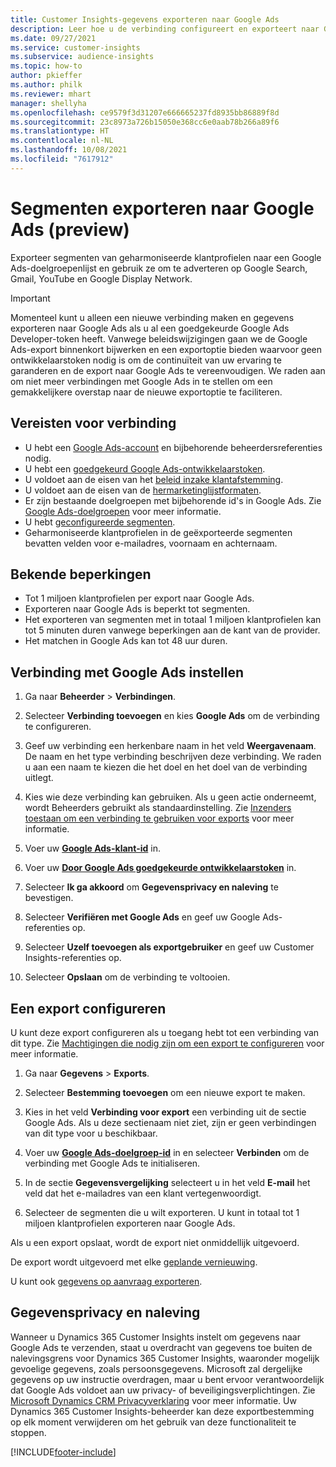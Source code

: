 ```yaml
---
title: Customer Insights-gegevens exporteren naar Google Ads
description: Leer hoe u de verbinding configureert en exporteert naar Google Ads.
ms.date: 09/27/2021
ms.service: customer-insights
ms.subservice: audience-insights
ms.topic: how-to
author: pkieffer
ms.author: philk
ms.reviewer: mhart
manager: shellyha
ms.openlocfilehash: ce9579f3d31207e666665237fd8935bb86889f8d
ms.sourcegitcommit: 23c8973a726b15050e368cc6e0aab78b266a89f6
ms.translationtype: HT
ms.contentlocale: nl-NL
ms.lasthandoff: 10/08/2021
ms.locfileid: "7617912"
---
```

# <a name="export-segments-to-google-ads-preview"></a>Segmenten exporteren naar Google Ads (preview)

Exporteer segmenten van geharmoniseerde klantprofielen naar een Google Ads-doelgroepenlijst en gebruik ze om te adverteren op Google Search, Gmail, YouTube en Google Display Network. 

> [!IMPORTANT]
> Momenteel kunt u alleen een nieuwe verbinding maken en gegevens exporteren naar Google Ads als u al een goedgekeurde Google Ads Developer-token heeft. Vanwege beleidswijzigingen gaan we de Google Ads-export binnenkort bijwerken en een exportoptie bieden waarvoor geen ontwikkelaarstoken nodig is om de continuïteit van uw ervaring te garanderen en de export naar Google Ads te vereenvoudigen. We raden aan om niet meer verbindingen met Google Ads in te stellen om een gemakkelijkere overstap naar de nieuwe exportoptie te faciliteren.

## <a name="prerequisites-for-connection"></a>Vereisten voor verbinding

-   U hebt een [Google Ads-account](https://ads.google.com/) en bijbehorende beheerdersreferenties nodig.
-   U hebt een [goedgekeurd Google Ads-ontwikkelaarstoken](https://developers.google.com/google-ads/api/docs/first-call/dev-token). 
-   U voldoet aan de eisen van het [beleid inzake klantafstemming](https://support.google.com/adspolicy/answer/6299717).
-   U voldoet aan de eisen van de [hermarketinglijstformaten](https://support.google.com/google-ads/answer/7558048).
-   Er zijn bestaande doelgroepen met bijbehorende id's in Google Ads. Zie [Google Ads-doelgroepen](https://support.google.com/google-ads/answer/7558048?hl=en#:~:text=Audience%20lists%20is%20a%20section,Display%20Network%20through%20remarketing%20campaigns.) voor meer informatie.
-   U hebt [geconfigureerde segmenten](segments.md).
-   Geharmoniseerde klantprofielen in de geëxporteerde segmenten bevatten velden voor e-mailadres, voornaam en achternaam.

## <a name="known-limitations"></a>Bekende beperkingen

- Tot 1 miljoen klantprofielen per export naar Google Ads.
- Exporteren naar Google Ads is beperkt tot segmenten.
- Het exporteren van segmenten met in totaal 1 miljoen klantprofielen kan tot 5 minuten duren vanwege beperkingen aan de kant van de provider. 
- Het matchen in Google Ads kan tot 48 uur duren.

## <a name="set-up-connection-to-google-ads"></a>Verbinding met Google Ads instellen

1. Ga naar **Beheerder** > **Verbindingen**.

1. Selecteer **Verbinding toevoegen** en kies **Google Ads** om de verbinding te configureren.

1. Geef uw verbinding een herkenbare naam in het veld **Weergavenaam**. De naam en het type verbinding beschrijven deze verbinding. We raden u aan een naam te kiezen die het doel en het doel van de verbinding uitlegt.

1. Kies wie deze verbinding kan gebruiken. Als u geen actie onderneemt, wordt Beheerders gebruikt als standaardinstelling. Zie [Inzenders toestaan om een verbinding te gebruiken voor exports](connections.md#allow-contributors-to-use-a-connection-for-exports) voor meer informatie.

1. Voer uw **[Google Ads-klant-id](https://support.google.com/google-ads/answer/1704344)** in.

1. Voer uw **[Door Google Ads goedgekeurde ontwikkelaarstoken](https://developers.google.com/google-ads/api/docs/first-call/dev-token)** in.

1. Selecteer **Ik ga akkoord** om **Gegevensprivacy en naleving** te bevestigen.

1. Selecteer **Verifiëren met Google Ads** en geef uw Google Ads-referenties op.

1. Selecteer **Uzelf toevoegen als exportgebruiker** en geef uw Customer Insights-referenties op.

1. Selecteer **Opslaan** om de verbinding te voltooien. 

## <a name="configure-an-export"></a>Een export configureren

U kunt deze export configureren als u toegang hebt tot een verbinding van dit type. Zie [Machtigingen die nodig zijn om een export te configureren](export-destinations.md#set-up-a-new-export) voor meer informatie.

1. Ga naar **Gegevens** > **Exports**.

1. Selecteer **Bestemming toevoegen** om een nieuwe export te maken.

1. Kies in het veld **Verbinding voor export** een verbinding uit de sectie Google Ads. Als u deze sectienaam niet ziet, zijn er geen verbindingen van dit type voor u beschikbaar.

1. Voer uw **[Google Ads-doelgroep-id](https://support.google.com/google-ads/answer/7558048?hl=en#:~:text=Audience%20lists%20is%20a%20section,Display%20Network%20through%20remarketing%20campaigns.)** in en selecteer **Verbinden** om de verbinding met Google Ads te initialiseren.

1. In de sectie **Gegevensvergelijking** selecteert u in het veld **E-mail** het veld dat het e-mailadres van een klant vertegenwoordigt.

1. Selecteer de segmenten die u wilt exporteren. U kunt in totaal tot 1 miljoen klantprofielen exporteren naar Google Ads.

Als u een export opslaat, wordt de export niet onmiddellijk uitgevoerd.

De export wordt uitgevoerd met elke [geplande vernieuwing](system.md#schedule-tab). 

U kunt ook [gegevens op aanvraag exporteren](export-destinations.md#run-exports-on-demand). 

## <a name="data-privacy-and-compliance"></a>Gegevensprivacy en naleving

Wanneer u Dynamics 365 Customer Insights instelt om gegevens naar Google Ads te verzenden, staat u overdracht van gegevens toe buiten de nalevingsgrens voor Dynamics 365 Customer Insights, waaronder mogelijk gevoelige gegevens, zoals persoonsgegevens. Microsoft zal dergelijke gegevens op uw instructie overdragen, maar u bent ervoor verantwoordelijk dat Google Ads voldoet aan uw privacy- of beveiligingsverplichtingen. Zie [Microsoft Dynamics CRM Privacyverklaring](https://go.microsoft.com/fwlink/?linkid=396732) voor meer informatie.
Uw Dynamics 365 Customer Insights-beheerder kan deze exportbestemming op elk moment verwijderen om het gebruik van deze functionaliteit te stoppen.


[!INCLUDE[footer-include](../includes/footer-banner.md)]
